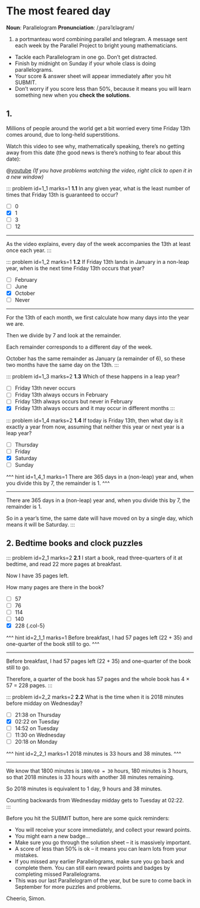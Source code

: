 # The most feared day

<div class="dictionary">

__Noun__: Parallelogram
__Pronunciation__: /ˌparəˈlɛləɡram/

1. a portmanteau word combining parallel and telegram. A message sent each
week by the Parallel Project to bright young mathematicians.

</div>

*	Tackle each Parallelogram in one go. Don’t get distracted.
*	Finish by midnight on Sunday if your whole class is doing parallelograms.
*	Your score & answer sheet will appear immediately after you hit SUBMIT.
*	Don’t worry if you score less than 50%, because it means you will learn something new when you __check the solutions__.


## 1. 

Millions of people around the world get a bit worried every time Friday 13th comes around, due to long-held superstitions.  

Watch this video to see why, mathematically speaking, there’s no getting away from this date (the good news is there’s nothing to fear about this date):

@[youtube](0nMlUF6itqw?rel=0) _(If you have problems watching the video, right click to open it in a new window)_

::: problem id=1_1 marks=1
__1.1__ In any given year, what is the least number of times that Friday 13th is guaranteed to occur?

* [ ] 0
* [x] 1
* [ ] 3
* [ ] 12

---

As the video explains, every day of the week accompanies the 13th at least once each year.
:::

::: problem id=1_2 marks=1
__1.2__ If Friday 13th lands in January in a non-leap year, when is the next time Friday 13th occurs that year?

* [ ] February
* [ ] June
* [x] October
* [ ] Never

---

For the 13th of each month, we first calculate how many days into the year we are.  

Then we divide by 7 and look at the remainder.  

Each remainder corresponds to a different day of the week.  

October has the same remainder as January (a remainder of 6), so these two months have the same day on the 13th.
:::

::: problem id=1_3 marks=2
__1.3__ Which of these happens in a leap year?

* [ ] Friday 13th never occurs
* [ ] Friday 13th always occurs in February
* [ ] Friday 13th always occurs but never in February
* [x] Friday 13th always occurs and it may occur in different months
:::

::: problem id=1_4 marks=2
__1.4__ If today is Friday 13th, then what day is it exactly a year from now, assuming that neither this year or next year is a leap year?  

* [ ] Thursday
* [ ] Friday
* [x] Saturday
* [ ] Sunday

^^^ hint id=1_4_1 marks=1
There are 365 days in a (non-leap) year and, when you divide this by 7, the remainder is 1.
^^^

---

There are 365 days in a (non-leap) year and, when you divide this by 7, the remainder is 1.  

So in a year’s time, the same date will have moved on by a single day, which means it will be Saturday.
:::


## 2. Bedtime books and clock puzzles

<!--- PMC (2018) Q3 --->
::: problem id=2_1 marks=2
__2.1__ I start a book, read three-quarters of it at bedtime, and read 22 more pages at breakfast.  

Now I have 35 pages left.  

How many pages are there in the book?  

* [ ] 57
* [ ] 76
* [ ] 114
* [ ] 140
* [x] 228
{.col-5}

^^^ hint id=2_1_1 marks=1
Before breakfast, I had 57 pages left (22 + 35) and one-quarter of the book still to go.
^^^

---

Before breakfast, I had 57 pages left (22 + 35) and one-quarter of the book still to go.  

Therefore, a quarter of the book has 57 pages and the whole book has 4 × 57 = 228 pages.
:::

<!--- PMC (2018) Q16 --->
::: problem id=2_2 marks=2 
__2.2__ What is the time when it is 2018 minutes before midday on Wednesday?

* [ ] 21:38 on Thursday
* [x] 02:22 on Tuesday
* [ ] 14:52 on Tuesday
* [ ] 11:30 on Wednesday
* [ ] 20:18 on Monday

^^^ hint id=2_2_1 marks=1
2018 minutes is 33 hours and 38 minutes.
^^^

---

We know that 1800 minutes is `1800/60 = 30` hours, 180 minutes is 3 hours, so that 2018 minutes is 33 hours with another 38 minutes remaining.  

So 2018 minutes is equivalent to 1 day, 9 hours and 38 minutes.  

Counting backwards from Wednesday midday gets to Tuesday at 02:22.  
:::


Before you hit the SUBMIT button, here are some quick reminders:

*	You will receive your score immediately, and collect your reward points.
*	You might earn a new badge...  
*	Make sure you go through the solution sheet – it is massively important.
*	A score of less than 50% is ok – it means you can learn lots from your mistakes.
*	If you missed any earlier Parallelograms, make sure you go back and complete them. You can still earn reward points and badges by completing missed Parallelograms.
*   This was our last Parallelogram of the year, but be sure to come back in September for more puzzles and problems.

Cheerio,
Simon.